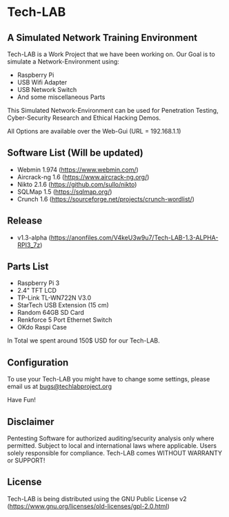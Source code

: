# Tech-LAB

## A Simulated Network Training Environment

Tech-LAB is a Work Project that we have been working on.
Our Goal is to simulate a Network-Environment using:

- Raspberry Pi
- USB Wifi Adapter
- USB Network Switch
- And some miscellaneous Parts

This Simulated Network-Environment can be used for Penetration Testing, Cyber-Security Research and Ethical Hacking Demos.

All Options are available over the Web-Gui (URL = 192.168.1.1)


## Software List (Will be updated)

- Webmin 1.974 (https://www.webmin.com/)
- Aircrack-ng 1.6 (https://www.aircrack-ng.org/)
- Nikto 2.1.6 (https://github.com/sullo/nikto)
- SQLMap 1.5 (https://sqlmap.org/)
- Crunch 1.6 (https://sourceforge.net/projects/crunch-wordlist/)


## Release
- v1.3-alpha (https://anonfiles.com/V4keU3w9u7/Tech-LAB-1.3-ALPHA-RPI3_7z)


## Parts List

- Raspberry Pi 3
- 2.4" TFT LCD
- TP-Link TL-WN722N V3.0
- StarTech USB Extension (15 cm)
- Random 64GB SD Card
- Renkforce 5 Port Ethernet Switch
- OKdo Raspi Case

In Total we spent around 150$ USD for our Tech-LAB.


## Configuration

To use your Tech-LAB you might have to change some settings, please email us at bugs@techlabproject.org

Have Fun!


## Disclaimer

Pentesting Software for authorized auditing/security analysis only where permitted. Subject to local and international laws where applicable. Users solely responsible for compliance. Tech-LAB comes WITHOUT WARRANTY or SUPPORT!


## License
Tech-LAB is being distributed using the GNU Public License v2 (https://www.gnu.org/licenses/old-licenses/gpl-2.0.html)
